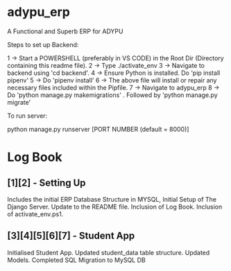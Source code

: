 # adypu_erp
A Functional and Superb ERP for ADYPU

Steps to set up Backend:

1 -> Start a POWERSHELL (preferably in VS CODE) in the Root Dir (Directory containing this readme file). 
2 -> Type ./activate_env
3 -> Navigate to backend using 'cd backend'.
4 -> Ensure Python is installed. Do 'pip install pipenv'
5 -> Do 'pipenv install'
6 -> The above file will install or repair any necessary files included within the Pipfile.
7 -> Navigate to adypu_erp
8 -> Do 'python manage.py makemigrations' . Followed by 'python manage.py migrate'

To run server:

python manage.py runserver [PORT NUMBER (default = 8000)]

Log Book
====================================================
## [1][2] - Setting Up

Includes the initial ERP Database Structure in MYSQL, Initial Setup of The Django Server. Update to the README file. Inclusion of Log Book. Inclusion of activate_env.ps1.

## [3][4][5][6][7] - Student App

Initialised Student App. Updated student_data table structure. Updated Models. Completed SQL Migration to MySQL DB